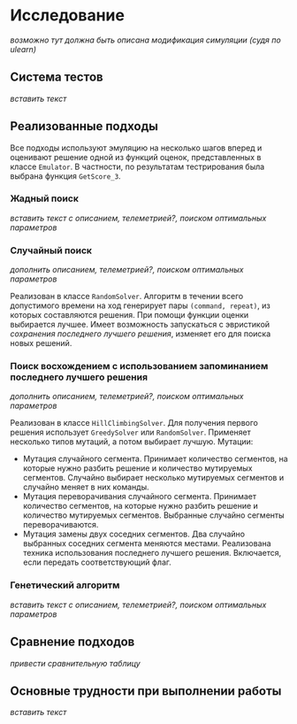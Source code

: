 # Исследование

*возможно тут должна быть описана модификация симуляции (судя по ulearn)*

## Система тестов

*вставить текст*

## Реализованные подходы

Все подходы используют эмуляцию на несколько шагов вперед и оценивают решение одной из функций оценок, представленных 
в классе `Emulator`. В частности, по результатам тестрирования была выбрана функция `GetScore_3`.

### Жадный поиск

*вставить текст с описанием, телеметрией?, поиском оптимальных параметров*

### Случайный поиск

*дополнить описанием, телеметрией?, поиском оптимальных параметров*

Реализован в классе `RandomSolver`. Алгоритм в течении всего допустимого времени на ход генерирует пары `(command, repeat)`, 
из которых составляются решения. При помощи функции оценки выбирается лучшее. Имеет возможность запускаться с эвристикой _сохранения последнего лучшего решения_, изменяет его для поиска новых решений.

### Поиск восхождением с использованием запоминанием последнего лучшего решения

*дополнить описанием, телеметрией?, поиском оптимальных параметров*

Реализован в классе `HillClimbingSolver`. Для получения первого решения использует `GreedySolver` или `RandomSolver`. Применяет несколько типов мутаций, а потом выбирает лучшую.
Мутации:
- Мутация случайного сегмента. Принимает количество сегментов, на которые нужно разбить решение и количество мутируемых сегментов. Случайно выбирает несколько мутируемых сегментов и случайно меняет в них команды.
- Мутация переворачивания случайного сегмента. Принимает количество сегментов, на которые нужно разбить решение и количество мутируемых сегментов. Выбранные случайно сегменты переворачиваются.
- Мутация замены двух соседних сегментов. Два случайно выбранных соседних сегмента меняются местами.
Реализована техника использования последнего лучшего решения. Включается, если передать соответствующий флаг.

### Генетический алгоритм
*вставить текст с описанием, телеметрией?, поиском оптимальных параметров*

## Сравнение подходов

*привести сравнительную таблицу*

## Основные трудности при выполнении работы

*вставить текст*